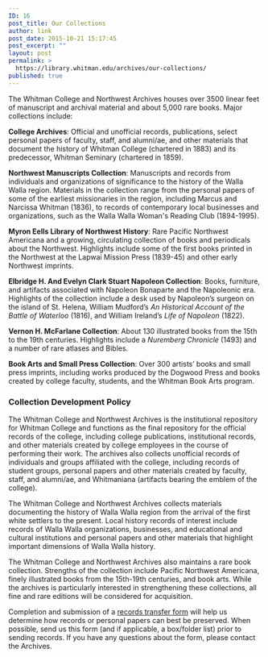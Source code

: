 ```yaml
---
ID: 16
post_title: Our Collections
author: link
post_date: 2015-10-21 15:17:45
post_excerpt: ""
layout: post
permalink: >
  https://library.whitman.edu/archives/our-collections/
published: true
---
```

<p class="flow-text">The Whitman College and Northwest Archives houses over 3500 linear feet of manuscript and archival material and about 5,000 rare books. Major collections include:</p>
<p class="flow-text"><strong>College Archives</strong>: Official and unofficial records, publications, select personal papers of faculty, staff, and alumni/ae, and other materials that document the history of Whitman College (chartered in 1883) and its predecessor, Whitman Seminary (chartered in 1859).</p>
<p class="flow-text"><strong>Northwest Manuscripts Collection</strong>: Manuscripts and records from individuals and organizations of significance to the history of the Walla Walla region. Materials in the collection range from the personal papers of some of the earliest missionaries in the region, including Marcus and Narcissa Whitman (1836), to records of contemporary local businesses and organizations, such as the Walla Walla Woman's Reading Club (1894-1995).</p>
<p class="flow-text"><strong>Myron Eells Library of Northwest History</strong>: Rare Pacific Northwest Americana and a growing, circulating collection of books and periodicals about the Northwest. Highlights include some of the first books printed in the Northwest at the Lapwai Mission Press (1839-45) and other early Northwest imprints.</p>
<p class="flow-text"><strong>Elbridge H. And Evelyn Clark Stuart Napoleon Collection</strong>: Books, furniture, and artifacts associated with Napoleon Bonaparte and the Napoleonic era. Highlights of the collection include a desk used by Napoleon’s surgeon on the island of St. Helena, William Mudford’s <em>An Historical Account of the Battle of Waterloo</em> (1816), and William Ireland’s <em>Life of Napoleon</em> (1822).</p>
<p class="flow-text"><strong>Vernon</strong><strong> H. McFarlane Collection</strong>: About 130 illustrated books from the 15th to the 19th centuries. Highlights include a <em>Nuremberg Chronicle </em>(1493) and a number of rare atlases and Bibles.</p>
<p class="flow-text"><strong>Book Arts and Small Press Collection</strong>: Over 300 artists’ books and small press imprints, including works produced by the Dogwood Press and books created by college faculty, students, and the Whitman Book Arts program.</p>

<h3>Collection Development Policy</h3>
<p class="flow-text">The Whitman College and Northwest Archives is the institutional repository for Whitman College and functions as the final repository for the official records of the college, including college publications, institutional records, and other materials created by college employees in the course of performing their work. The archives also collects unofficial records of individuals and groups affiliated with the college, including records of student groups, personal papers and other materials created by faculty, staff, and alumni/ae, and Whitmaniana (artifacts bearing the emblem of the college).</p>
<p class="flow-text">The Whitman College and Northwest Archives collects materials documenting the history of Walla Walla region from the arrival of the first white settlers to the present. Local history records of interest include records of Walla Walla organizations, businesses, and educational and cultural institutions and personal papers and other materials that highlight important dimensions of Walla Walla history.</p>
<p class="flow-text">The Whitman College and Northwest Archives also maintains a rare book collection. Strengths of the collection include Pacific Northwest Americana, finely illustrated books from the 15th-19th centuries, and book arts. While the archives is particularly interested in strengthening these collections, all fine and rare editions will be considered for acquisition.</p>
<p class="flow-text">Completion and submission of a <a href="https://www.whitman.edu/Documents/Library/Archives/WC_Archives_transfer_form.pdf" target="_blank"> records transfer form</a> will help us determine how records or personal papers can best be preserved.  When possible, send us this form (and if applicable, a box/folder list) prior to sending records.  If you have any questions about the form, please contact the Archives.</p>